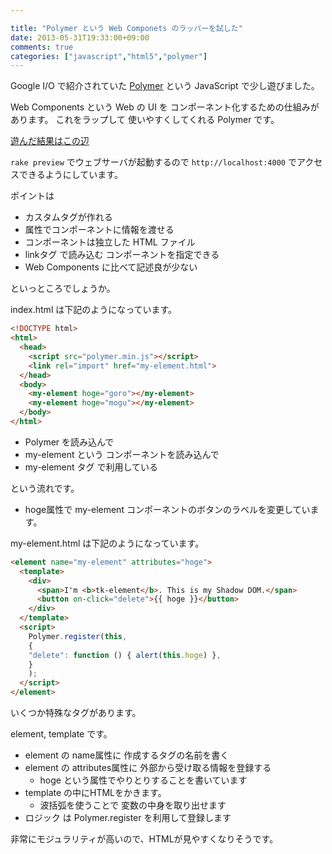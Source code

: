 ```yaml
---

title: "Polymer という Web Componets のラッパーを試した"
date: 2013-05-31T19:33:00+09:00
comments: true
categories: ["javascript","html5","polymer"]
---
```


Google I/O で紹介されていた [Polymer](http://www.polymer-project.org/) という JavaScript で少し遊びました。

Web Components という Web の UI を コンポーネント化するための仕組みがあります。
これをラップして 使いやすくしてくれる Polymer です。

[遊んだ結果はこの辺](https://github.com/eiel/polymer_experiment)

`rake preview` でウェブサーバが起動するので `http://localhost:4000` でアクセスできるようにしています。

ポイントは

* カスタムタグが作れる
* 属性でコンポーネントに情報を渡せる
* コンポーネントは独立した HTML ファイル
* linkタグ で読み込む コンポーネントを指定できる
* Web Components に比べて記述良が少ない

といっところでしょうか。


index.html は下記のようになっています。

```html
<!DOCTYPE html>
<html>
  <head>
    <script src="polymer.min.js"></script>
    <link rel="import" href="my-element.html">
  </head>
  <body>
    <my-element hoge="goro"></my-element>
    <my-element hoge="mogu"></my-element>
  </body>
</html>

```

* Polymer を読み込んで
* my-element という コンポーネントを読み込んで
* my-element タグ で利用している

という流れです。

* hoge属性で my-element コンポーネントのボタンのラベルを変更しています。

my-element.html は下記のようになっています。

```html
<element name="my-element" attributes="hoge">
  <template>
    <div>
      <span>I'm <b>tk-element</b>. This is my Shadow DOM.</span>
      <button on-click="delete">{{ hoge }}</button>
    </div>
  </template>
  <script>
    Polymer.register(this,
    {
    "delete": function () { alert(this.hoge) },
    }
    );
  </script>
</element>
```

いくつか特殊なタグがあります。

element, template です。

* element の name属性に 作成するタグの名前を書く
* element の attributes属性に 外部から受け取る情報を登録する
  * hoge という属性でやりとりすることを書いています
* template の中にHTMLをかきます。
  * 波括弧を使うことで 変数の中身を取り出せます
* ロジック は Polymer.register を利用して登録します

非常にモジュラリティが高いので、HTMLが見やすくなりそうです。
